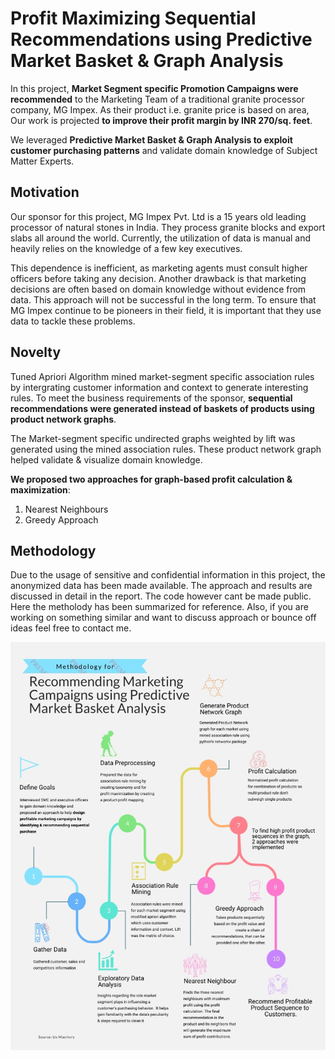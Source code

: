 # Profit Maximizing Sequential Recommendations using Predictive Market Basket & Graph Analysis

In this project, **Market Segment specific Promotion Campaigns were recommended** to the Marketing Team of a traditional granite processor company, MG Impex. As their product i.e. granite price is based on area, Our work is projected **to improve their profit margin by INR 270/sq. feet**. 

We leveraged **Predictive Market Basket & Graph Analysis to exploit customer purchasing patterns** and validate domain knowledge of Subject Matter Experts.

## Motivation
Our sponsor for this project, MG Impex Pvt. Ltd is a 15 years old leading processor of natural stones in India. They process granite blocks and export slabs all around the world. Currently, the utilization of data is manual and heavily relies on the knowledge of a few key executives.

This dependence is inefficient, as marketing agents must consult higher officers before taking any decision. Another drawback is that marketing decisions are often based on domain knowledge without evidence from data. This approach will not be successful in the long term. To ensure that MG Impex continue to be pioneers in their field, it is important that they use data to tackle these problems.

## Novelty

Tuned Apriori Algorithm mined market-segment specific association rules by intergrating customer information and context to generate interesting rules. To meet the business requirements of the sponsor, **sequential recommendations were generated instead of baskets of products using product network graphs**. 

The Market-segment specific undirected graphs weighted by lift was generated using the mined association rules. These product network graph helped validate & visualize domain knowledge. 

**We proposed two approaches for graph-based profit calculation & maximization**:
1. Nearest Neighbours
2. Greedy Approach

## Methodology 
Due to the usage of sensitive and confidential information in this project, the anonymized data has been made available. The approach and results are discussed in detail in the report. The code however cant be made public. Here the metholody has been summarized for reference. Also, if you are working on something similar and want to discuss approach or bounce off ideas feel free to contact me.

![Alt text](https://github.com/vishwapardeshi/Profit-Maximizing-Recommendation-using-Market-Basket-Analysis/blob/master/img/methodolgy.jpg)

